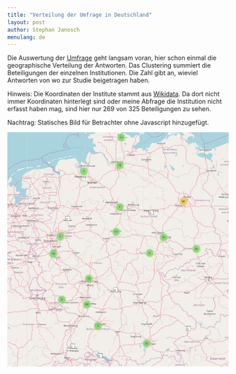 ```yaml
---
title: "Verteilung der Umfrage in Deutschland"
layout: post
author: Stephan Janosch
menulang: de
---
```


Die Auswertung der [Umfrage](https://www.de-rse.org/blog/2017/10/19/umfrage-forschungssoftware-beteiligten-personen-deutschland-2017.html) geht langsam voran, hier schon einmal die geographische Verteilung der Antworten. Das Clustering summiert die Beteiligungen der einzelnen Institutionen. Die Zahl gibt an, wieviel Antworten von wo zur Studie beigetragen haben.   

Hinweis: Die Koordinaten der Institute stammt aus [Wikidata](https://www.wikidata.org/). Da dort nicht immer Koordinaten hinterlegt sind oder meine Abfrage die Institution nicht erfasst haben mag, sind hier nur 269 von 325 Beteiligungen zu sehen.

Nachtrag: Statisches Bild für Betrachter ohne Javascript hinzugefügt.

<noscript>
<img src="/assets/img/blog/2018/deRSE_survey_geom_distr.jpg" alt="geographische Verteilung der Umfragebeteiligungen">
</noscript>
<div id="map" style="height:1100px;"></div>

<script type="text/javascript" src="{{ "/js/leaflet.js" | prepend: site.baseurl }}"></script>
<script type="text/javascript" src="{{ "/js/leaflet.markercluster.js" | prepend: site.baseurl }}"></script>
<script type="text/javascript">


function onEachFeature(feature, layer) {
    if (feature.properties && feature.properties.popupContent) {
        layer.bindPopup(feature.properties.popupContent);
    }
}

function myPointToLayer(geoJsonPoint, latlng) {
             return L.marker(latlng, {icon: L.divIcon({className: 'survey-icon',iconSize: new L.Point(20, 20),html:geoJsonPoint.properties.value})}); 
}

var map = L.map('map').setView([51.000,10.316], 7);

L.tileLayer('https://{s}.tile.osm.org/{z}/{x}/{y}.png', {
    attribution: '&copy; <a href="http://osm.org/copyright">OpenStreetMap</a> contributors'
}).addTo(map);

{% include study2017.js %}

function myClustering(cluster) {
		var childCount = cluster.getChildCount();
		var c = ' marker-cluster-';
		if (childCount < 10) {
			c += 'small';
		} else if (childCount < 100) {
			c += 'medium';
		} else {
			c += 'large';
		}
		var markers = cluster.getAllChildMarkers();
		var n = 0;
        for (var i = 0; i < markers.length; i++) 
        {
        	n += markers[i].feature.properties.value;
        }
		return new L.DivIcon({ html: '<div><span>' + n + '</span></div>', className: 'marker-cluster' + c, iconSize: new L.Point(40, 40) });
}

var surveyGroup = L.markerClusterGroup(
	{
		iconCreateFunction:myClustering
	}
);
var surveyLayer = 	L.geoJSON(surveyFeatures, {
                                     	onEachFeature: onEachFeature,
                                     	pointToLayer:myPointToLayer
                                     }
               	  );
surveyGroup.addLayer(surveyLayer);
map.addLayer(surveyGroup);

</script>

